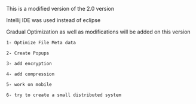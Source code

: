 This is a modified version of the 2.0 version

Intellij IDE was used instead of eclipse

Gradual Optimization as well as modifications will be added on this version

	1- Optimize File Meta data
	
	2- Create Popups 
	
	3- add encryption 
	
	4- add compression 
	
	5- work on mobile
	
	6- try to create a small distributed system